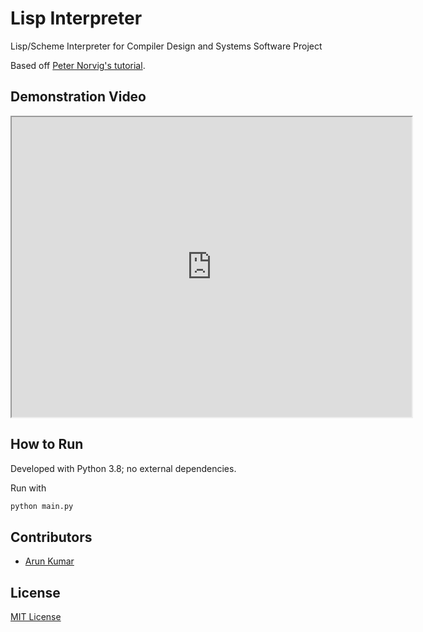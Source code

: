# Lisp Interpreter
Lisp/Scheme Interpreter for Compiler Design and Systems Software Project

Based off [Peter Norvig's tutorial](https://norvig.com/lispy.html).

## Demonstration Video

<iframe src="https://drive.google.com/file/d/1ZiaWU0-0zI5eK8NPkHRFbaUZd8bfyi4L/preview" width="640" height="480" allowfullscreen></iframe>


## How to Run

Developed with Python 3.8; no external dependencies.

Run with 

```bash
python main.py
```

## Contributors

- [Arun Kumar](https://github.com/arunkumaraqm)

## License
[MIT License](LICENSE)
